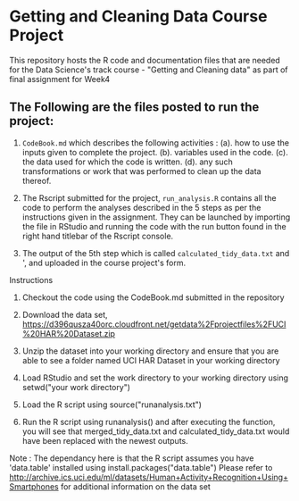 # Getting and Cleaning Data Course Project

This repository hosts the R code and documentation files that are needed for the Data Science's track course - "Getting and Cleaning data"
as part of final assignment for Week4

## The Following are the files posted to run the project:

1. `CodeBook.md` which describes the following activities :
(a). how to use the inputs given to complete the project.
(b). variables used in the code.
(c). the data used for which the code is written.
(d). any such transformations or work that was performed to clean up the data thereof.

2. The Rscript submitted for the project, `run_analysis.R` contains all the code to perform the analyses described in the 5 steps as per the instructions given in the assignment. They can be launched by importing the file in RStudio and running the code with the run button found in the right hand titlebar of the Rscript console.

3. The output of the 5th step which is called `calculated_tidy_data.txt` and ', and uploaded in the course project's form.

Instructions

1. Checkout the code using the CodeBook.md submitted in the repository

2. Download the data set, https://d396qusza40orc.cloudfront.net/getdata%2Fprojectfiles%2FUCI%20HAR%20Dataset.zip

3. Unzip the dataset into your working directory and ensure that you are able to see a folder named UCI HAR Dataset in your working directory

4. Load RStudio and set the work directory to your working directory using setwd("your work directory")

5. Load the R script using source("runanalysis.txt")

6. Run the R script using runanalysis() and after executing the function, you will see that merged_tidy_data.txt and calculated_tidy_data.txt would have been replaced with the newest outputs.

Note : The dependancy here is that the R script assumes you have 'data.table' installed using install.packages("data.table")
 Please refer to http://archive.ics.uci.edu/ml/datasets/Human+Activity+Recognition+Using+Smartphones for additional information on the data set
